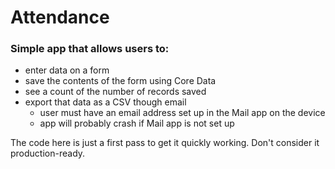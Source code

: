 # Attendance

### Simple app that allows users to:

* enter data on a form
* save the contents of the form using Core Data
* see a count of the number of records saved
* export that data as a CSV though email
  * user must have an email address set up in the Mail app on the device
  * app will probably crash if Mail app is not set up

The code here is just a first pass to get it quickly working. Don't consider it production-ready.
